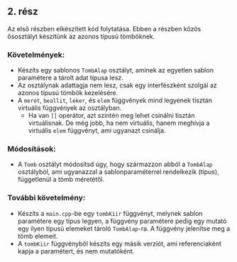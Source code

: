 

## 2. rész

Az első részben elkészített kód folytatása. Ebben a részben közös ősosztályt készítünk az azonos típusú tömböknek.

### Követelmények:

- Készíts egy sablonos `TombAlap` osztályt, aminek az egyetlen sablon paramétere a tárolt adat típusa lesz.
- Az osztálynak adattagja nem lesz, csak egy interfészként szolgál az azonos típusú tömbök kezelésére.
- A `meret`, `beallit`, `leker`, és `elem` függvények mind legyenek tisztán virtuális függvények az osztályban.
  - Ha van `[]` operátor, azt szintén meg lehet csinálni tisztán virtuálisnak. De még jobb, ha nem virtuális, hanem meghívja a virtuális `elem` függvényt, ami ugyanazt csinálja.

### Módosítások:

- A `Tomb` osztályt módosítsd úgy, hogy származzon abból a `TombAlap` osztályból, ami ugyanazzal a sablonparaméterrel rendelkezik (típus), függetlenül a tömb méretétől.

### További követelmény:

- Készíts a `main.cpp`-be egy `tombKiir` függvényt, melynek sablon paramétere egy típus legyen, a függvény paramétere pedig egy mutató egy ilyen típusú elemeket tároló `TombAlap`-ra. A függvény jelenítse meg a tömb elemeit.
- A `tombKiir` függvényből készíts egy másik verziót, ami referenciaként kapja a paramétert, és nem mutatóként.
